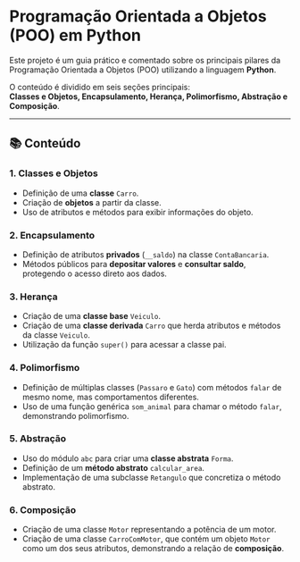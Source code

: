 # Programação Orientada a Objetos (POO) em Python

Este projeto é um guia prático e comentado sobre os principais pilares da Programação Orientada a Objetos (POO) utilizando a linguagem **Python**.

O conteúdo é dividido em seis seções principais:  
**Classes e Objetos, Encapsulamento, Herança, Polimorfismo, Abstração e Composição**.

---

## 📚 Conteúdo

### 1. Classes e Objetos
- Definição de uma **classe** `Carro`.
- Criação de **objetos** a partir da classe.
- Uso de atributos e métodos para exibir informações do objeto.

### 2. Encapsulamento
- Definição de atributos **privados** (`__saldo`) na classe `ContaBancaria`.
- Métodos públicos para **depositar valores** e **consultar saldo**, protegendo o acesso direto aos dados.

### 3. Herança
- Criação de uma **classe base** `Veiculo`.
- Criação de uma **classe derivada** `Carro` que herda atributos e métodos da classe `Veiculo`.
- Utilização da função `super()` para acessar a classe pai.

### 4. Polimorfismo
- Definição de múltiplas classes (`Passaro` e `Gato`) com métodos `falar` de mesmo nome, mas comportamentos diferentes.
- Uso de uma função genérica `som_animal` para chamar o método `falar`, demonstrando polimorfismo.

### 5. Abstração
- Uso do módulo `abc` para criar uma **classe abstrata** `Forma`.
- Definição de um **método abstrato** `calcular_area`.
- Implementação de uma subclasse `Retangulo` que concretiza o método abstrato.

### 6. Composição
- Criação de uma classe `Motor` representando a potência de um motor.
- Criação de uma classe `CarroComMotor`, que contém um objeto `Motor` como um dos seus atributos, demonstrando a relação de **composição**.
